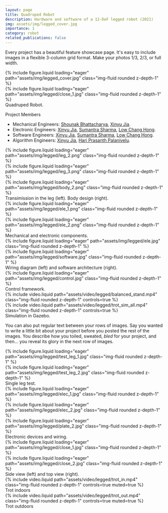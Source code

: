 ```yaml
---
layout: page
title: Quadruped Robot
description: Hardware and software of a 12-DoF legged robot (2021)
img: assets/img/legged_cover.jpg
importance: 1
category: robot
related_publications: false
---
```


Every project has a beautiful feature showcase page.
It's easy to include images in a flexible 3-column grid format.
Make your photos 1/3, 2/3, or full width.

<div class="row">
    <div class="col-sm mt-3 mt-md-0">
        {% include figure.liquid loading="eager" path="assets/img/legged_cover.jpg" class="img-fluid rounded z-depth-1" %}
    </div>
    <div class="col-sm mt-3 mt-md-0">
        {% include figure.liquid loading="eager" path="assets/img/legged/close_1.jpg" class="img-fluid rounded z-depth-1" %}
    </div>
</div>
<div class="caption">
    Quadruped Robot.
</div>

Project Members
* Mechanical Engineers: [Shounak Bhattacharya](https://sites.google.com/view/shounakoffice/home), <u>Xinyu Jia</u>.
* Electronic Engineers: <u>Xinyu Jia</u>, [Sumantra Sharma](https://cde.nus.edu.sg/bme/bioroboticslab/author/sumantra-sharma/), [Low Chang Hong](https://cde.nus.edu.sg/bme/bioroboticslab/author/low-chang-hong/).
* Software Engineers: <u>Xinyu Jia</u>, [Sumantra Sharma](https://cde.nus.edu.sg/bme/bioroboticslab/author/sumantra-sharma/), [Low Chang Hong](https://cde.nus.edu.sg/bme/bioroboticslab/author/low-chang-hong/).
* Algorithm Engineers: <u>Xinyu Jia</u>, [Hari Prasanth Palanivelu](https://cde.nus.edu.sg/bme/bioroboticslab/author/hari-prasanth-palanivelu/).

<div class="row">
    <div class="col-sm mt-3 mt-md-0">
        {% include figure.liquid loading="eager" path="assets/img/legged/leg_2.png" class="img-fluid rounded z-depth-1" %}
    </div>
    <div class="col-sm mt-3 mt-md-0">
        {% include figure.liquid loading="eager" path="assets/img/legged/leg_3.png" class="img-fluid rounded z-depth-1" %}
    </div>
    <div class="col-sm mt-3 mt-md-0">
        {% include figure.liquid loading="eager" path="assets/img/legged/body_2.png" class="img-fluid rounded z-depth-1" %}
    </div>
</div>
<div class="caption">
    Transimission in the leg (left). Body design (right).
</div>

<div class="row">
    <div class="col-sm mt-3 mt-md-0">
        {% include figure.liquid loading="eager" path="assets/img/legged/ele_1.png" class="img-fluid rounded z-depth-1" %}
    </div>
    <div class="col-sm mt-3 mt-md-0">
        {% include figure.liquid loading="eager" path="assets/img/legged/ele_2.png" class="img-fluid rounded z-depth-1" %}
    </div>
</div>
<div class="caption">
    Mechanical and electronic components.
</div>

<div class="row">
    <div class="col-sm mt-3 mt-md-0">
        {% include figure.liquid loading="eager" path="assets/img/legged/ele.jpg" class="img-fluid rounded z-depth-1" %}
    </div>
    <div class="col-sm mt-3 mt-md-0">
        {% include figure.liquid loading="eager" path="assets/img/legged/software.jpg" class="img-fluid rounded z-depth-1" %}
    </div>
</div>
<div class="caption">
    Wiring diagram (left) and software architecture (right).
</div>

<div class="row">
    <div class="col-sm mt-3 mt-md-0">
        {% include figure.liquid loading="eager" path="assets/img/legged/control.jpg" class="img-fluid rounded z-depth-1" %}
    </div>
</div>
<div class="caption">
    Control framework.
</div>

<div class="row">
    <div class="col-sm mt-3 mt-md-0">
        {% include video.liquid path="assets/video/legged/balanced_stand.mp4" class="img-fluid rounded z-depth-1" controls=true %}
    </div>
    <div class="col-sm mt-3 mt-md-0">
        {% include video.liquid path="assets/video/legged/trot_sim_all.mp4" class="img-fluid rounded z-depth-1" controls=true %}
    </div>
</div>
<div class="caption">
    Simulation in Gazebo.
</div>

You can also put regular text between your rows of images.
Say you wanted to write a little bit about your project before you posted the rest of the images.
You describe how you toiled, sweated, _bled_ for your project, and then... you reveal its glory in the next row of images.

<div class="row">
    <div class="col-sm mt-3 mt-md-0">
        {% include figure.liquid loading="eager" path="assets/img/legged/test_leg_1.jpg" class="img-fluid rounded z-depth-1" %}
    </div>
    <div class="col-sm mt-3 mt-md-0">
        {% include figure.liquid loading="eager" path="assets/img/legged/test_leg_2.jpg" class="img-fluid rounded z-depth-1" %}
    </div>
</div>
<div class="caption">
    Single leg test.
</div>

<div class="row">
    <div class="col-sm mt-3 mt-md-0">
        {% include figure.liquid loading="eager" path="assets/img/legged/elec_1.jpg" class="img-fluid rounded z-depth-1" %}
    </div>
    <div class="col-sm mt-3 mt-md-0">
        {% include figure.liquid loading="eager" path="assets/img/legged/elec_2.jpg" class="img-fluid rounded z-depth-1" %}
    </div>
    <div class="col-sm mt-3 mt-md-0">
        {% include figure.liquid loading="eager" path="assets/img/legged/plate_2.jpg" class="img-fluid rounded z-depth-1" %}
    </div>
</div>
<div class="caption">
    Electronic devices and wiring.
</div>

<div class="row justify-content-sm-center">
    <div class="col-sm-8 mt-3 mt-md-0">
        {% include figure.liquid loading="eager" path="assets/img/legged/close_1.jpg" class="img-fluid rounded z-depth-1" %}
    </div>
    <div class="col-sm-4 mt-3 mt-md-0">
        {% include figure.liquid loading="eager" path="assets/img/legged/close_2.jpg" class="img-fluid rounded z-depth-1" %}
    </div>
</div>
<div class="caption">
    Side view (left) and top view (right).
</div>

<div class="row">
    <div class="col-sm mt-3 mt-md-0">
        {% include video.liquid path="assets/video/legged/trot_in.mp4" class="img-fluid rounded z-depth-1" controls=true muted=true %}
    </div>
</div>
<div class="caption">
    Trot indoors
</div>

<div class="row">
    <div class="col-sm mt-3 mt-md-0">
        {% include video.liquid path="assets/video/legged/trot_out.mp4" class="img-fluid rounded z-depth-1" controls=true muted=true %}
    </div>
</div>
<div class="caption">
    Trot outdoors
</div>
